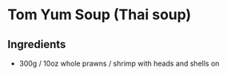 # Tom Yum Soup (Thai soup)
## Ingredients
* 300g / 10oz whole prawns / shrimp with heads and shells on
